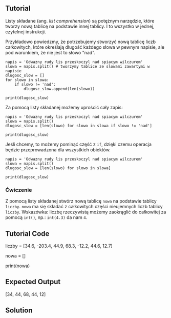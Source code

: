 Tutorial
--------

Listy składane (ang. _list comprehension_) są potężnym narzędzie, które tworzy nową tablicę na podstawie innej tablicy. I to wszystko w jednej, czytelnej instrukcji. 

Przykładowo powiedzmy, że potrzebujemy stworzyć nową tablicę liczb całkowitych, które określają długość każdego słowa w pewnym napisie, ale pod warunkiem, że nie jest to słowo "nad".

    napis = 'Odwazny rudy lis przeskoczyl nad spiacym wilczurem'
    slowa = napis.split() # tworzymy tablice ze slowami zawartymi w napisie
    dlugosc_slow = []
    for slowo in slowa:
        if slowo != 'nad':
            dlugosc_slow.append(len(slowo))

    print(dlugosc_slow)

Za pomocą listy składanej możemy uprościć cały zapis:

    napis = 'Odwazny rudy lis przeskoczyl nad spiacym wilczurem'
    slowa = napis.split()
    dlugosc_slow = [len(slowo) for slowo in slowa if slowo != 'nad']

    print(dlugosc_slow)

Jeśli chcemy, to możemy pominąć część z `if`, dzięki czemu operacja będzie przeprowadzona dla wszystkich obiektów.

    napis = 'Odwazny rudy lis przeskoczyl nad spiacym wilczurem'
    slowa = napis.split()
    dlugosc_slow = [len(slowo) for slowo in slowa]

    print(dlugosc_slow)

### Ćwiczenie

Z pomocą listy składanej stwórz nową tablicę `nowa` na podstawie tablicy `liczby`. `nowa` ma się składać z całkowitych części nieujemnych liczb tablicy `liczby`. Wskazówka: liczbę rzeczywistą możemy zaokrąglić do całkowitej za pomocą `int()`, np.: `int(4.3)` da nam `4`.

Tutorial Code
-------------
liczby = [34.6, -203.4, 44.9, 68.3, -12.2, 44.6, 12.7]

nowa = []

print(nowa)

Expected Output
---------------
[34, 44, 68, 44, 12]

Solution
--------
